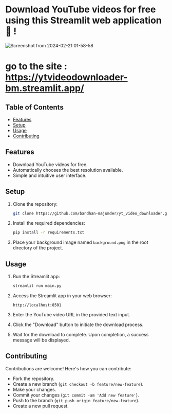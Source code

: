 # Download YouTube videos for free using this Streamlit web application 👾 !

![Screenshot from 2024-02-21 01-58-58](https://github.com/bandhan-majumder/yt_video_downloader/assets/133476557/ecc7eb78-49a8-4b2a-ad45-6312607748d3)


# go to the site : https://ytvideodownloader-bm.streamlit.app/

## Table of Contents
- [Features](#features)
- [Setup](#setup)
- [Usage](#usage)
- [Contributing](#contributing)

## Features
- Download YouTube videos for free.
- Automatically chooses the best resolution available.
- Simple and intuitive user interface.

## Setup
1. Clone the repository:
    ```bash
    git clone https://github.com/bandhan-majumder/yt_video_downloader.git
    ```

2. Install the required dependencies:
    ```bash
    pip install -r requirements.txt
    ```

3. Place your background image named `background.png` in the root directory of the project.

## Usage
1. Run the Streamlit app:
    ```bash
    streamlit run main.py
    ```

2. Access the Streamlit app in your web browser:
    ```
    http://localhost:8501
    ```

3. Enter the YouTube video URL in the provided text input.

4. Click the "Download" button to initiate the download process.

5. Wait for the download to complete. Upon completion, a success message will be displayed.

## Contributing
Contributions are welcome! Here's how you can contribute:
- Fork the repository.
- Create a new branch (`git checkout -b feature/new-feature`).
- Make your changes.
- Commit your changes (`git commit -am 'Add new feature'`).
- Push to the branch (`git push origin feature/new-feature`).
- Create a new pull request.

